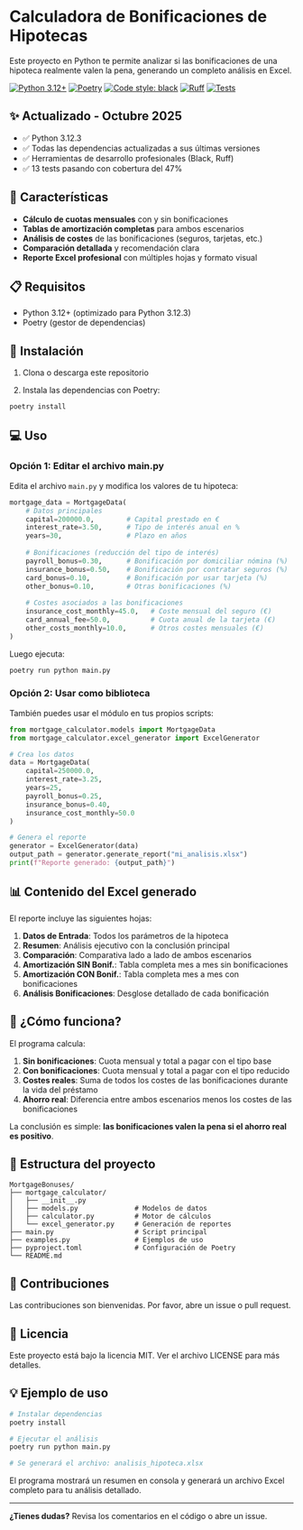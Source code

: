 # Calculadora de Bonificaciones de Hipotecas

Este proyecto en Python te permite analizar si las bonificaciones de una hipoteca realmente valen la pena, generando un completo análisis en Excel.

[![Python 3.12+](https://img.shields.io/badge/python-3.12+-blue.svg)](https://www.python.org/downloads/)
[![Poetry](https://img.shields.io/badge/poetry-dependency%20manager-blue)](https://python-poetry.org/)
[![Code style: black](https://img.shields.io/badge/code%20style-black-000000.svg)](https://github.com/psf/black)
[![Ruff](https://img.shields.io/badge/linter-ruff-red)](https://github.com/astral-sh/ruff)
[![Tests](https://img.shields.io/badge/tests-13%20passing-brightgreen)](tests/)

## ✨ Actualizado - Octubre 2025

- ✅ Python 3.12.3
- ✅ Todas las dependencias actualizadas a sus últimas versiones
- ✅ Herramientas de desarrollo profesionales (Black, Ruff)
- ✅ 13 tests pasando con cobertura del 47%

## 🎯 Características

- **Cálculo de cuotas mensuales** con y sin bonificaciones
- **Tablas de amortización completas** para ambos escenarios
- **Análisis de costes** de las bonificaciones (seguros, tarjetas, etc.)
- **Comparación detallada** y recomendación clara
- **Reporte Excel profesional** con múltiples hojas y formato visual

## 📋 Requisitos

- Python 3.12+ (optimizado para Python 3.12.3)
- Poetry (gestor de dependencias)

## 🚀 Instalación

1. Clona o descarga este repositorio

2. Instala las dependencias con Poetry:
```bash
poetry install
```

## 💻 Uso

### Opción 1: Editar el archivo main.py

Edita el archivo `main.py` y modifica los valores de tu hipoteca:

```python
mortgage_data = MortgageData(
    # Datos principales
    capital=200000.0,        # Capital prestado en €
    interest_rate=3.50,      # Tipo de interés anual en %
    years=30,                # Plazo en años
    
    # Bonificaciones (reducción del tipo de interés)
    payroll_bonus=0.30,      # Bonificación por domiciliar nómina (%)
    insurance_bonus=0.50,    # Bonificación por contratar seguros (%)
    card_bonus=0.10,         # Bonificación por usar tarjeta (%)
    other_bonus=0.10,        # Otras bonificaciones (%)
    
    # Costes asociados a las bonificaciones
    insurance_cost_monthly=45.0,   # Coste mensual del seguro (€)
    card_annual_fee=50.0,          # Cuota anual de la tarjeta (€)
    other_costs_monthly=10.0,      # Otros costes mensuales (€)
)
```

Luego ejecuta:
```bash
poetry run python main.py
```

### Opción 2: Usar como biblioteca

También puedes usar el módulo en tus propios scripts:

```python
from mortgage_calculator.models import MortgageData
from mortgage_calculator.excel_generator import ExcelGenerator

# Crea los datos
data = MortgageData(
    capital=250000.0,
    interest_rate=3.25,
    years=25,
    payroll_bonus=0.25,
    insurance_bonus=0.40,
    insurance_cost_monthly=50.0
)

# Genera el reporte
generator = ExcelGenerator(data)
output_path = generator.generate_report("mi_analisis.xlsx")
print(f"Reporte generado: {output_path}")
```

## 📊 Contenido del Excel generado

El reporte incluye las siguientes hojas:

1. **Datos de Entrada**: Todos los parámetros de la hipoteca
2. **Resumen**: Análisis ejecutivo con la conclusión principal
3. **Comparación**: Comparativa lado a lado de ambos escenarios
4. **Amortización SIN Bonif.**: Tabla completa mes a mes sin bonificaciones
5. **Amortización CON Bonif.**: Tabla completa mes a mes con bonificaciones
6. **Análisis Bonificaciones**: Desglose detallado de cada bonificación

## 🧮 ¿Cómo funciona?

El programa calcula:

1. **Sin bonificaciones**: Cuota mensual y total a pagar con el tipo base
2. **Con bonificaciones**: Cuota mensual y total a pagar con el tipo reducido
3. **Costes reales**: Suma de todos los costes de las bonificaciones durante la vida del préstamo
4. **Ahorro real**: Diferencia entre ambos escenarios menos los costes de las bonificaciones

La conclusión es simple: **las bonificaciones valen la pena si el ahorro real es positivo**.

## 📁 Estructura del proyecto

```
MortgageBonuses/
├── mortgage_calculator/
│   ├── __init__.py
│   ├── models.py              # Modelos de datos
│   ├── calculator.py          # Motor de cálculos
│   └── excel_generator.py     # Generación de reportes
├── main.py                    # Script principal
├── examples.py                # Ejemplos de uso
├── pyproject.toml             # Configuración de Poetry
└── README.md
```

## 🤝 Contribuciones

Las contribuciones son bienvenidas. Por favor, abre un issue o pull request.

## 📄 Licencia

Este proyecto está bajo la licencia MIT. Ver el archivo LICENSE para más detalles.

## 💡 Ejemplo de uso

```bash
# Instalar dependencias
poetry install

# Ejecutar el análisis
poetry run python main.py

# Se generará el archivo: analisis_hipoteca.xlsx
```

El programa mostrará un resumen en consola y generará un archivo Excel completo para tu análisis detallado.

---

**¿Tienes dudas?** Revisa los comentarios en el código o abre un issue.
